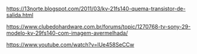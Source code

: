 https://13norte.blogspot.com/2011/03/kv-21fs140-quema-transistor-de-salida.html

https://www.clubedohardware.com.br/forums/topic/1270768-tv-sony-29-modelo-kv-29fs140-com-imagem-avermelhada/


https://www.youtube.com/watch?v=lUe458SeCCw
